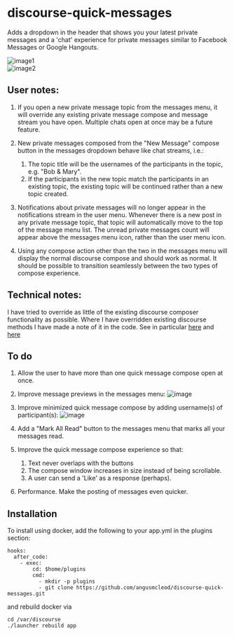 # discourse-quick-messages

Adds a dropdown in the header that shows you your latest private messages and a 'chat' experience for private messages similar to Facebook Messages or Google Hangouts.

![image1](https://cloud.githubusercontent.com/assets/5931623/12876256/30c43b8a-cdcc-11e5-897d-d796279c8029.png)  
![image2](https://cloud.githubusercontent.com/assets/5931623/12876261/5c3fd58a-cdcc-11e5-9d6c-02fb748fa869.png)

## User notes:

1. If you open a new private message topic from the messages menu, it will override any existing private message compose and message stream you have open. Multiple chats open at once may be a future feature.

2. New private messages composed from the "New Message" compose button in the messages dropdown behave like chat streams, i.e.:

    1. The topic title will be the usernames of the participants in the topic, e.g. "Bob & Mary".
    2. If the participants in the new topic match the participants in an existing topic, the existing topic will be continued rather than a new topic created.

3. Notifications about private messages will no longer appear in the notifications stream in the user menu. Whenever there is a new post in any private message topic, that topic will automatically move to the top of the message menu list. The unread private messages count will appear above the messages menu icon, rather than the user menu icon.

4. Using any compose action other than the two in the messages menu will display the normal discourse compose and should work as normal. It should be possible to transition seamlessly between the two types of compose experience.

## Technical notes:

I have tried to override as little of the existing discourse composer functionality as possible. Where I have overridden existing discourse methods I have made a note of it in the code. See in particular [here](https://github.com/angusmcleod/discourse-quick-messages/blob/master/assets/javascripts/discourse/initializers/quick-messages-edits.js.es6#L52) and [here](https://github.com/angusmcleod/discourse-quick-messages/blob/master/assets/javascripts/discourse/initializers/quick-messages-edits.js.es6#L242)

## To do

1. Allow the user to have more than one quick message compose open at once.

2. Improve message previews in the messages menu: ![image](https://cloud.githubusercontent.com/assets/5931623/13037533/a408d568-d350-11e5-92c2-6b5b240f78ec.png)

3. Improve minimized quick message compose by adding username(s) of participant(s): ![image](https://cloud.githubusercontent.com/assets/5931623/13037588/8862ebbc-d352-11e5-97bd-78d8cab65552.png)

4. Add a "Mark All Read" button to the messages menu that marks all your messages read.

5. Improve the quick message compose experience so that:

    1. Text never overlaps with the buttons
    2. The compose window increases in size instead of being scrollable.
    3. A user can send a 'Like' as a response (perhaps).

6. Performance. Make the posting of messages even quicker.

## Installation

To install using docker, add the following to your app.yml in the plugins section:

```
hooks:
  after_code:
    - exec:
        cd: $home/plugins
        cmd:
          - mkdir -p plugins
          - git clone https://github.com/angusmcleod/discourse-quick-messages.git
```

and rebuild docker via

```
cd /var/discourse
./launcher rebuild app
```
